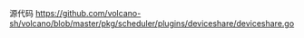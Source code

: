 源代码
https://github.com/volcano-sh/volcano/blob/master/pkg/scheduler/plugins/deviceshare/deviceshare.go